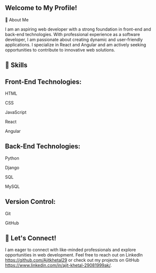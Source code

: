 ## Welcome to My Profile!

🌟 About Me

I am an aspiring web developer with a strong foundation in front-end and back-end technologies. With professional experience as a software developer, I am passionate about creating dynamic and user-friendly applications. I specialize in React and Angular and am actively seeking opportunities to contribute to innovative web solutions.



## 💼 Skills

## Front-End Technologies:
HTML

CSS

JavaScript

React

Angular

## Back-End Technologies:

Python

Django

SQL

MySQL

## Version Control:

Git

GitHub

## 🤝 Let's Connect!
I am eager to connect with like-minded professionals and explore opportunities in web development. Feel free to reach out on LinkedIn https://github.com/Ajitkhetal29 or check out my projects on GitHub https://www.linkedin.com/in/ajit-khetal-29081999ak/.

